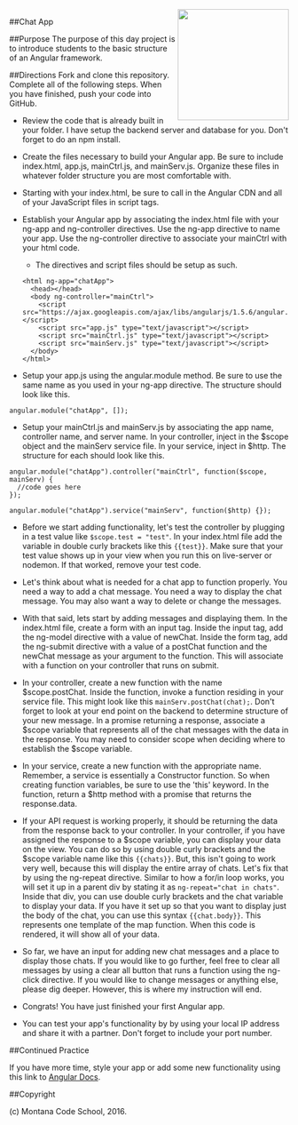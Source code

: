 <img src="http://montanacodeschool.com/wp-content/uploads/2015/06/MCS_LOGO_v1.png" width="200" align="right"/>

##Chat App

##Purpose
The purpose of this day project is to introduce students to the basic structure of an Angular framework.

##Directions
Fork and clone this repository. Complete all of the following steps. When you have finished, push your code into GitHub.

* Review the code that is already built in your folder. I have setup the backend server and database for you. Don't forget to do an npm install.

* Create the files necessary to build your Angular app. Be sure to include index.html, app.js, mainCtrl.js, and mainServ.js. Organize these files in whatever folder structure you are most comfortable with.

* Starting with your index.html, be sure to call in the Angular CDN and all of your JavaScript files in script tags.

* Establish your Angular app by associating the index.html file with your ng-app and ng-controller directives. Use the ng-app directive to name your app. Use the ng-controller directive to associate your mainCtrl with your html code.

  * The directives and script files should be setup as such.

  ```
  <html ng-app="chatApp">
    <head></head>
    <body ng-controller="mainCtrl">
      <script src="https://ajax.googleapis.com/ajax/libs/angularjs/1.5.6/angular.min.js"></script>
      <script src="app.js" type="text/javascript"></script>
      <script src="mainCtrl.js" type="text/javascript"></script>
      <script src="mainServ.js" type="text/javascript"></script>
    </body>
  </html>
  ```

* Setup your app.js using the angular.module method. Be sure to use the same name as you used in your ng-app directive. The structure should look like this.

```
angular.module("chatApp", []);
```

* Setup your mainCtrl.js and mainServ.js by associating the app name, controller name, and server name. In your controller, inject in the $scope object and the mainServ service file. In your service, inject in $http. The structure for each should look like this.

```
angular.module("chatApp").controller("mainCtrl", function($scope, mainServ) {
  //code goes here
});
```
```
angular.module("chatApp").service("mainServ", function($http) {});
```

* Before we start adding functionality, let's test the controller by plugging in a test value like `$scope.test = "test"`. In your index.html file add the variable in double curly brackets like this `{{test}}`. Make sure that your test value shows up in your view when you run this on live-server or nodemon. If that worked, remove your test code.

* Let's think about what is needed for a chat app to function properly. You need a way to add a chat message. You need a way to display the chat message. You may also want a way to delete or change the messages.

* With that said, lets start by adding messages and displaying them. In the index.html file, create a form with an input tag. Inside the input tag, add the ng-model directive with a value of newChat. Inside the form tag, add the ng-submit directive with a value of a postChat function and the newChat message as your argument to the function. This will associate with a function on your controller that runs on submit.

* In your controller, create a new function with the name $scope.postChat. Inside the function, invoke a function residing in your service file. This might look like this `mainServ.postChat(chat);`. Don't forget to look at your end point on the backend to determine structure of your new message. In a promise returning a response, associate a $scope variable that represents all of the chat messages with the data in the response. You may need to consider scope when deciding where to establish the $scope variable.

* In your service, create a new function with the appropriate name. Remember, a service is essentially a Constructor function. So when creating function variables, be sure to use the 'this' keyword. In the function, return a $http method with a promise that returns the response.data.

* If your API request is working properly, it should be returning the data from the response back to your controller. In your controller, if you have assigned the response to a $scope variable, you can display your data on the view. You can do so by using double curly brackets and the $scope variable name like this `{{chats}}`. But, this isn't going to work very well, because this will display the entire array of chats. Let's fix that by using the ng-repeat directive. Similar to how a for/in loop works, you will set it up in a parent div by stating it as `ng-repeat="chat in chats"`. Inside that div, you can use double curly brackets and the chat variable to display your data. If you have it set up so that you want to display just the body of the chat, you can use this syntax `{{chat.body}}`. This represents one template of the map function. When this code is rendered, it will show all of your data.

* So far, we have an input for adding new chat messages and a place to display those chats. If you would like to go further, feel free to clear all messages by using a clear all button that runs a function using the ng-click directive. If you would like to change messages or anything else, please dig deeper. However, this is where my instruction will end.

* Congrats! You have just finished your first Angular app.

* You can test your app's functionality by by using your local IP address and share it with a partner. Don't forget to include your port number.

##Continued Practice

If you have more time, style your app or add some new functionality using this link to [Angular Docs](https://docs.angularjs.org/api).

##Copyright

(c) Montana Code School, 2016.
